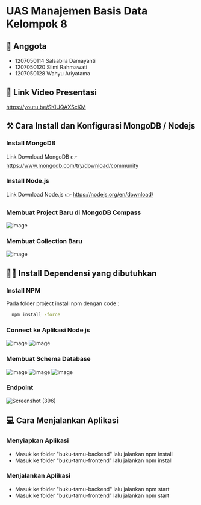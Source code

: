 # UAS Manajemen Basis Data Kelompok 8

## 🚀 Anggota
- 1207050114 Salsabila Damayanti
- 1207050120 Silmi Rahmawati
- 1207050128 Wahyu Ariyatama

## 🔗 Link Video Presentasi
https://youtu.be/SKIUQAXScKM

## ⚒️ Cara Install dan Konfigurasi MongoDB / Nodejs
### Install MongoDB
Link Download  MongoDB 👉 https://www.mongodb.com/try/download/community
### Install Node.js
Link Download Node.js 👉 https://nodejs.org/en/download/
### Membuat Project Baru di MongoDB Compass
![image](https://user-images.githubusercontent.com/88075963/209414417-6714344c-2d87-43a7-8f02-ecfa27ef8ad7.png)
### Membuat Collection Baru
![image](https://user-images.githubusercontent.com/88075963/209414460-10e886a8-a746-4265-a4f0-576e1a7f2084.png)

## 🧑‍💻 Install Dependensi yang dibutuhkan
### Install NPM
Pada folder project install npm dengan code :
```bash
  npm install -force
```
### Connect ke Aplikasi Node js
![image](https://user-images.githubusercontent.com/88075963/209414697-6218a446-b7d6-4727-9892-81bdd3f3afe5.png)
![image](https://user-images.githubusercontent.com/88075963/209414524-846e0d97-ca24-473e-82c0-f9fa21baf125.png)
### Membuat Schema Database
![image](https://user-images.githubusercontent.com/88075963/209414747-0cb1642c-b2cc-495e-b031-48ab94c3c366.png)
![image](https://user-images.githubusercontent.com/88075963/209414755-2d6f19f5-9015-4b4c-9423-a858af05566d.png)
![image](https://user-images.githubusercontent.com/88075963/209414793-8a9b2d59-82b4-4b33-84c9-78c07cd4db27.png)
### Endpoint
![Screenshot (396)](https://user-images.githubusercontent.com/88075963/209367940-6d216b92-fdfe-47f9-83e9-ba5872c8e6d5.png)

## 💻 Cara Menjalankan Aplikasi
### Menyiapkan Aplikasi
* Masuk ke folder "buku-tamu-backend" lalu jalankan npm install
* Masuk ke folder "buku-tamu-frontend" lalu jalankan npm install
### Menjalankan Aplikasi
* Masuk ke folder "buku-tamu-backend" lalu jalankan npm start
* Masuk ke folder "buku-tamu-frontend" lalu jalankan npm start
